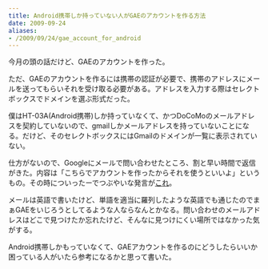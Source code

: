 ```yaml
---
title: Android携帯しか持っていない人がGAEのアカウントを作る方法
date: 2009-09-24
aliases:
- /2009/09/24/gae_account_for_android
---
```

今月の頭の話だけど、GAEのアカウントを作った。

ただ、GAEのアカウントを作るには携帯の認証が必要で、携帯のアドレスにメールを送ってもらいそれを受け取る必要がある。アドレスを入力する際はセレクトボックスでドメインを選ぶ形式だった。

僕はHT-03A(Android携帯)しか持っていなくて、かつDoCoMoのメールアドレスを契約していないので、gmailしかメールアドレスを持っていないことになる。だけど、そのセレクトボックスにはGmailのドメインが一覧に表示されていない。

仕方がないので、Googleにメールで問い合わせたところ、割と早い時間で返信がきた。内容は「こちらでアカウントを作ったからそれを使うといいよ」というもの。その時についったーでつぶやいな発言が<a href="http://twitter.com/ukstudio/status/3751146391">これ</a>。

メールは英語で書いたけど、単語を適当に羅列したような英語でも通じたのでまぁGAEをいじろうとしてるような人ならなんとかなる。問い合わせのメールアドレスはどこで見つけたか忘れたけど、そんなに見つけにくい場所ではなかった気がする。

Android携帯しかもっていなくて、GAEアカウントを作るのにどうしたらいいか困っている人がいたら参考になるかと思って書いた。